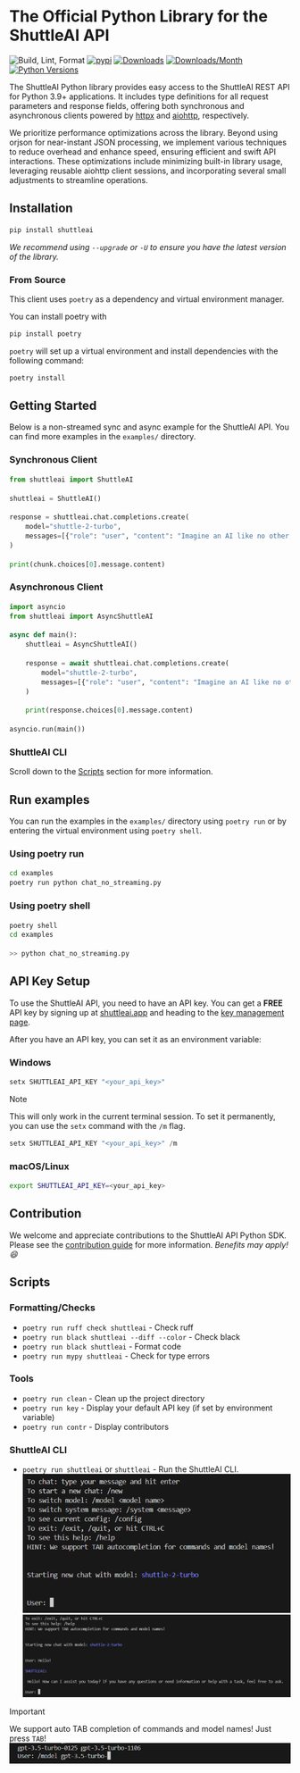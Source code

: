 # The Official Python Library for the ShuttleAI API

![Build, Lint, Format](https://img.shields.io/github/actions/workflow/status/shuttleai/shuttleai-python/build_publish.yaml)
[![pypi](https://img.shields.io/pypi/v/shuttleai.svg?color=blue)](https://pypi.org/project/shuttleai/)
[![Downloads](https://pepy.tech/badge/shuttleai)](https://pepy.tech/project/shuttleai)
[![Downloads/Month](https://static.pepy.tech/badge/shuttleai/month)](https://pepy.tech/project/shuttleai)
[![Python Versions](https://img.shields.io/pypi/pyversions/shuttleai.svg)](https://pypi.org/project/shuttleai/)

The ShuttleAI Python library provides easy access to the ShuttleAI REST API for Python 3.9+ applications. It includes type definitions for all request parameters and response fields, offering both synchronous and asynchronous clients powered by [httpx](https://github.com/encode/httpx) and [aiohttp](https://github.com/aio-libs/aiohttp), respectively.

We prioritize performance optimizations across the library. Beyond using orjson for near-instant JSON processing, we implement various techniques to reduce overhead and enhance speed, ensuring efficient and swift API interactions. These optimizations include minimizing built-in library usage, leveraging reusable aiohttp client sessions, and incorporating several small adjustments to streamline operations.

## Installation

```s
pip install shuttleai
```
*We recommend using `--upgrade` or `-U` to ensure you have the latest version of the library.*

### From Source

This client uses `poetry` as a dependency and virtual environment manager.

You can install poetry with

```bash
pip install poetry
```

`poetry` will set up a virtual environment and install dependencies with the following command:

```bash
poetry install
```

## Getting Started

Below is a non-streamed sync and async example for the ShuttleAI API. You can find more examples in the `examples/` directory.

### Synchronous Client

```python
from shuttleai import ShuttleAI

shuttleai = ShuttleAI()

response = shuttleai.chat.completions.create(
    model="shuttle-2-turbo",
    messages=[{"role": "user", "content": "Imagine an AI like no other, its name is ShuttleAI."}],
)

print(chunk.choices[0].message.content)
```

### Asynchronous Client

```python
import asyncio
from shuttleai import AsyncShuttleAI

async def main():
    shuttleai = AsyncShuttleAI()

    response = await shuttleai.chat.completions.create(
        model="shuttle-2-turbo",
        messages=[{"role": "user", "content": "Imagine an AI like no other, its name is ShuttleAI."}],
    )

    print(response.choices[0].message.content)

asyncio.run(main())
```

### ShuttleAI CLI

Scroll down to the [Scripts](#scripts) section for more information.

## Run examples

You can run the examples in the `examples/` directory using `poetry run` or by entering the virtual environment using `poetry shell`.

### Using poetry run

```bash
cd examples
poetry run python chat_no_streaming.py
```

### Using poetry shell

```bash
poetry shell
cd examples

>> python chat_no_streaming.py
```

## API Key Setup

To use the ShuttleAI API, you need to have an API key. 
You can get a **FREE** API key by signing up at 
[shuttleai.app](https://shuttleai.app) and heading to 
the [key management page](https://shuttleai.app/keys).

After you have an API key, you can set it as an environment variable:

### Windows

```s
setx SHUTTLEAI_API_KEY "<your_api_key>"
```
> [!Note]
> This will only work in the current terminal session. To set it permanently, you can use the `setx` command with the `/m` flag.

```s
setx SHUTTLEAI_API_KEY "<your_api_key>" /m
```

### macOS/Linux

```bash
export SHUTTLEAI_API_KEY=<your_api_key>
```

## Contribution
We welcome and appreciate contributions to the ShuttleAI API Python SDK.
Please see the [contribution guide](CONTRIBUTING.md) for more information.
*Benefits may apply! :smile:*

## Scripts
### Formatting/Checks
- `poetry run ruff check shuttleai` - Check ruff
- `poetry run black shuttleai --diff --color` - Check black
- `poetry run black shuttleai` - Format code
- `poetry run mypy shuttleai` - Check for type errors

### Tools
- `poetry run clean` - Clean up the project directory
- `poetry run key` - Display your default API key (if set by environment variable)
- `poetry run contr` - Display contributors

### ShuttleAI CLI
- `poetry run shuttleai` or `shuttleai` - Run the ShuttleAI CLI.
![Example of Chatbot](https://raw.githubusercontent.com/herumes/githubcdn/main/images/i.png)
![Example response of Chatbot](https://raw.githubusercontent.com/herumes/githubcdn/main/images/i1.png)
> [!Important]
> We support auto TAB completion of commands and model names! Just press `TAB`!
![Example of TAB of Chatbot](https://raw.githubusercontent.com/herumes/githubcdn/main/images/i2.png)
